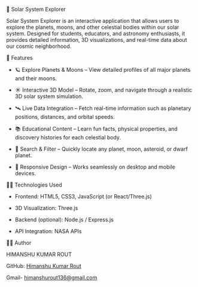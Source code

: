 🌌 Solar System Explorer

Solar System Explorer is an interactive application that allows users to explore the planets, moons, and other celestial bodies within our solar system. Designed for students, educators, and astronomy enthusiasts, it provides detailed information, 3D visualizations, and real-time data about our cosmic neighborhood.


🚀 Features

* 🪐 Explore Planets & Moons – View detailed profiles of all major planets and their moons.

* ☀️ Interactive 3D Model – Rotate, zoom, and navigate through a realistic 3D solar system simulation.

* 🛰️ Live Data Integration – Fetch real-time information such as planetary positions, distances, and orbital speeds.

* 📚 Educational Content – Learn fun facts, physical properties, and discovery histories for each celestial body.

* 🔭 Search & Filter – Quickly locate any planet, moon, asteroid, or dwarf planet.

* 🌠 Responsive Design – Works seamlessly on desktop and mobile devices.


🧑‍💻 Technologies Used

* Frontend: HTML5, CSS3, JavaScript (or React/Three.js)

* 3D Visualization: Three.js

* Backend (optional): Node.js / Express.js

* API Integration: NASA APIs

👨‍💻 Author

HIMANSHU KUMAR ROUT

GitHub: [Himanshu Kumar Rout](https://github.com/HimanshuKumarRout/SOLAR-SYSTEM-EXPLORER)

Gmail- himanshurout136@gmail.com
